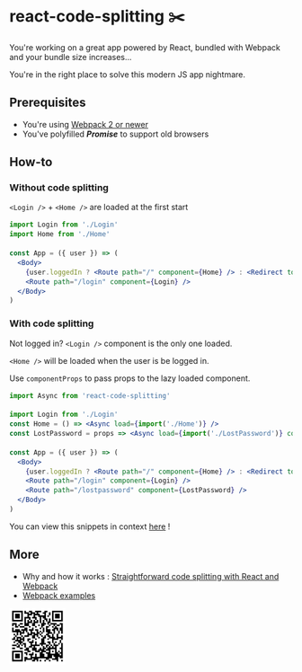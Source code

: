# react-code-splitting ✂️

You're working on a great app powered by React, bundled with Webpack and your bundle size increases...

You're in the right place to solve this modern JS app nightmare.

## Prerequisites

- You're using [Webpack 2 or newer](https://webpack.js.org/)
- You've polyfilled ***Promise*** to support old browsers

## How-to

### Without code splitting

`<Login />` + `<Home />` are loaded at the first start

```jsx
import Login from './Login'
import Home from './Home'

const App = ({ user }) => (
  <Body>
    {user.loggedIn ? <Route path="/" component={Home} /> : <Redirect to="/login" />}
    <Route path="/login" component={Login} />
  </Body>
)
```

### With code splitting

Not logged in? `<Login />` component is the only one loaded.

`<Home />` will be loaded when the user is be logged in.

Use `componentProps` to pass props to the lazy loaded component.

```jsx
import Async from 'react-code-splitting'

import Login from './Login'
const Home = () => <Async load={import('./Home')} />
const LostPassword = props => <Async load={import('./LostPassword')} componentProps={props}/>

const App = ({ user }) => (
  <Body>
    {user.loggedIn ? <Route path="/" component={Home} /> : <Redirect to="/login" />}
    <Route path="/login" component={Login} />
    <Route path="/lostpassword" component={LostPassword} />
  </Body>
)
```

You can view this snippets in context [here](https://github.com/didierfranc/redux-react-starter/blob/master/src/components/App.js#L12) !

## More

- Why and how it works : [Straightforward code splitting with React and Webpack](https://medium.com/@DidierFranc/straightforward-code-splitting-with-react-and-webpack-4b94c28f6c3f)
- [Webpack examples](https://github.com/webpack/webpack/tree/master/examples)

<img src="https://raw.githubusercontent.com/didierfranc/donate/master/qr.png" width="100" height="100">

